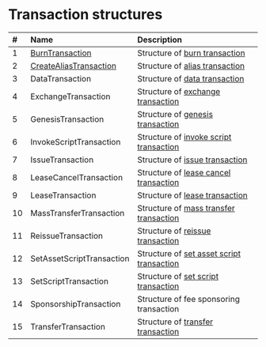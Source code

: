 # Transaction structures

| # | Name | Description |
| :--- | :--- | :--- |
| 1 | [BurnTransaction](/ride/structures/transaction-structures/burn-transaction.md) | Structure of [burn transaction](/blockchain/transaction-type/burn-transaction.md) |
| 2 | [CreateAliasTransaction](/ride/structures/transaction-structures/create-alias-transaction.md) | Structure of [alias transaction](/blockchain/transaction-type/alias-transaction.md) |
| 3 | DataTransaction | Structure of [data transaction](/blockchain/transaction-type/data-transaction.md) |
| 4 | ExchangeTransaction | Structure of [exchange transaction](/blockchain/transaction-type/exchange-transaction.md) |
| 5 | GenesisTransaction | Structure of [genesis transaction](/blockchain/transaction-type/genesis-transaction.md) |
| 6 | InvokeScriptTransaction | Structure of [invoke script transaction](/blockchain/transaction-type/invoke-script-transaction.md) |
| 7 | IssueTransaction | Structure of [issue transaction](/blockchain/transaction-type/issue-transaction.md) |
| 8 | LeaseCancelTransaction | Structure of [lease cancel transaction](/blockchain/transaction-type/lease-cancel-transaction.md) |
| 9 | LeaseTransaction | Structure of [lease transaction](/blockchain/transaction-type/lease-transaction.md) |
| 10 | MassTransferTransaction | Structure of [mass transfer transaction](/blockchain/transaction-type/mass-transfer-transaction.md) |
| 11 | ReissueTransaction | Structure of [reissue transaction](/blockchain/transaction-type/reissue-transaction.md) |
| 12 | SetAssetScriptTransaction | Structure of [set asset script transaction](/blockchain/transaction-type/set-asset-script-transaction.md) |
| 13 | SetScriptTransaction | Structure of [set script transaction](/blockchain/transaction-type/set-script-transaction.md) |
| 14 | SponsorshipTransaction | Structure of fee sponsoring transaction |
| 15 | TransferTransaction | Structure of [transfer transaction](/blockchain/transaction-type/transfer-transaction.md) |
